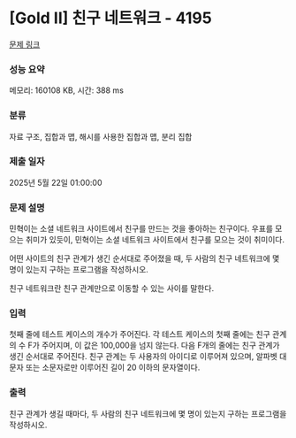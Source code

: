 # [Gold II] 친구 네트워크 - 4195 

[문제 링크](https://www.acmicpc.net/problem/4195) 

### 성능 요약

메모리: 160108 KB, 시간: 388 ms

### 분류

자료 구조, 집합과 맵, 해시를 사용한 집합과 맵, 분리 집합

### 제출 일자

2025년 5월 22일 01:00:00

### 문제 설명

<p>민혁이는 소셜 네트워크 사이트에서 친구를 만드는 것을 좋아하는 친구이다. 우표를 모으는 취미가 있듯이, 민혁이는 소셜 네트워크 사이트에서 친구를 모으는 것이 취미이다.</p>

<p>어떤 사이트의 친구 관계가 생긴 순서대로 주어졌을 때, 두 사람의 친구 네트워크에 몇 명이 있는지 구하는 프로그램을 작성하시오.</p>

<p>친구 네트워크란 친구 관계만으로 이동할 수 있는 사이를 말한다.</p>

### 입력 

 <p>첫째 줄에 테스트 케이스의 개수가 주어진다. 각 테스트 케이스의 첫째 줄에는 친구 관계의 수 F가 주어지며, 이 값은 100,000을 넘지 않는다. 다음 F개의 줄에는 친구 관계가 생긴 순서대로 주어진다. 친구 관계는 두 사용자의 아이디로 이루어져 있으며, 알파벳 대문자 또는 소문자로만 이루어진 길이 20 이하의 문자열이다.</p>

### 출력 

 <p>친구 관계가 생길 때마다, 두 사람의 친구 네트워크에 몇 명이 있는지 구하는 프로그램을 작성하시오.</p>

